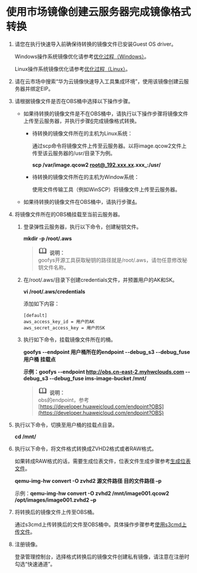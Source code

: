 # 使用市场镜像创建云服务器完成镜像格式转换<a name="ZH-CN_TOPIC_0133773659"></a>

1.  请您在执行快速导入前确保待转换的镜像文件已安装Guest OS driver。

    Windows操作系统镜像优化请参考[优化过程（Windows）](优化过程（Windows）.md)。

    Linux操作系统镜像优化请参考[优化过程（Linux）](优化过程（Linux）.md)。

2.  请在云市场中搜索“华为云镜像快速导入工具集成环境”，使用该镜像创建云服务器并绑定EIP。
3.  请根据镜像文件是否在OBS桶中选择以下操作步骤。
    -   如果待转换的镜像文件是不在OBS桶中，请执行以下操作步骤将镜像文件上传至云服务器，并执行步骤[6](#li2418155918)完成镜像格式转换。
        -   待转换的镜像文件所在的主机为Linux系统：

            通过scp命令将镜像文件上传至云服务器。以将image.qcow2文件上传至该云服务器的/usr/目录下为例。

            **scp /var/image.qcow2 root@_192.xxx.xx.xxx_:/usr/**

        -   待转换的镜像文件所在的主机为Window系统：

            使用文件传输工具（例如WinSCP）将镜像文件上传至云服务器。


    -   如果待转换的镜像文件在OBS桶中，请执行步骤[4](#li1538311194213)。

4.  <a name="li1538311194213"></a>将镜像文件所在的OBS桶挂载至当前云服务器。
    1.  登录弹性云服务器，执行以下命令，创建秘钥文件。

        **mkdir -p /root/.aws**

        >![](public_sys-resources/icon-note.gif) **说明：**   
        >goofys开源工具获取秘钥的路径就是/root/.aws，请勿任意修改秘钥文件名称。  


    1.  在/root/.aws/目录下创建credentials文件，并预置用户的AK和SK。

        **vi /root/.aws/credentials**

        添加如下内容：

        ```
        [default]
        aws_access_key_id = 用户的AK
        aws_secret_access_key = 用户的SK
        ```

    2.  执行如下命令，挂载镜像文件所在的桶。

        **goofys  --endpoint 用户桶所在的endpoint --debug\_s3 --debug\_fuse 用户桶 挂载点**

        **示例：goofys  --endpoint http://obs.cn-east-2.myhwclouds.com --debug\_s3 --debug\_fuse ims-image-bucket /mnt/**

        >![](public_sys-resources/icon-note.gif) **说明：**   
        >obs的endpoint，参考[https://developer.huaweicloud.com/endpoint?OBS](https://developer.huaweicloud.com/endpoint?OBS)  


5.  执行以下命令，切换至用户桶的挂载点目录。

    **cd /mnt/**

6.  <a name="li2418155918"></a>执行以下命令，将文件格式转换成ZVHD2格式或者RAW格式。

    如果转成RAW格式的话，需要生成位表文件，位表文件生成步骤参考[生成位表文件](生成位表文件.md)。

    **qemu-img-hw convert -O zvhd2 源文件路径 目的文件路径 –p**

    示例：**qemu-img-hw convert -O zvhd2 /mnt/image001.qcow2 /opt/images/image001.zvhd2 –p**

7.  将转换后的镜像文件上传至OBS桶。

    通过s3cmd上传转换后的文件至OBS桶中。具体操作步骤参考[使用s3cmd上传文件](使用s3cmd上传文件.md)。

8.  注册镜像。

    登录管理控制台，选择格式转换后的镜像文件创建私有镜像，请注意在注册时勾选“快速通道”。


